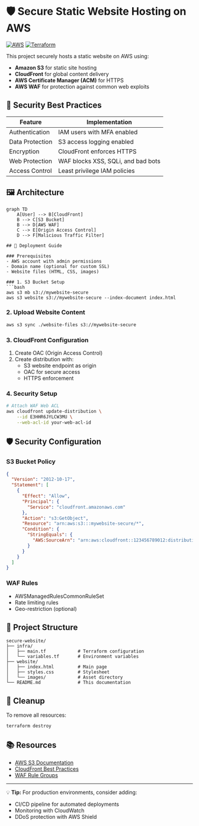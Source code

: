 # 🛡️ Secure Static Website Hosting on AWS

[![AWS](https://img.shields.io/badge/AWS-%23FF9900.svg?style=for-the-badge&logo=amazon-aws&logoColor=white)](https://aws.amazon.com)
[![Terraform](https://img.shields.io/badge/terraform-%235835CC.svg?style=for-the-badge&logo=terraform&logoColor=white)](https://www.terraform.io)

This project securely hosts a static website on AWS using:
- **Amazon S3** for static site hosting
- **CloudFront** for global content delivery
- **AWS Certificate Manager (ACM)** for HTTPS
- **AWS WAF** for protection against common web exploits

## 🔐 Security Best Practices

| Feature | Implementation |
|---------|---------------|
| Authentication | IAM users with MFA enabled |
| Data Protection | S3 access logging enabled |
| Encryption | CloudFront enforces HTTPS |
| Web Protection | WAF blocks XSS, SQLi, and bad bots |
| Access Control | Least privilege IAM policies |

## 🖼️ Architecture

```mermaid
graph TD
    A[User] --> B[CloudFront]
    B --> C[S3 Bucket]
    B --> D[AWS WAF]
    C --> E[Origin Access Control]
    D --> F[Malicious Traffic Filter]

## 🚀 Deployment Guide

### Prerequisites
- AWS account with admin permissions
- Domain name (optional for custom SSL)
- Website files (HTML, CSS, images)

### 1. S3 Bucket Setup
```bash
aws s3 mb s3://mywebsite-secure
aws s3 website s3://mywebsite-secure --index-document index.html
```

### 2. Upload Website Content
```bash
aws s3 sync ./website-files s3://mywebsite-secure
```

### 3. CloudFront Configuration
1. Create OAC (Origin Access Control)
2. Create distribution with:
   - S3 website endpoint as origin
   - OAC for secure access
   - HTTPS enforcement

### 4. Security Setup
```bash
# Attach WAF Web ACL
aws cloudfront update-distribution \
    --id E3HHR6JYLCW3MU \
    --web-acl-id your-web-acl-id
```

## 🛡️ Security Configuration

### S3 Bucket Policy
```json
{
  "Version": "2012-10-17",
  "Statement": [
    {
      "Effect": "Allow",
      "Principal": {
        "Service": "cloudfront.amazonaws.com"
      },
      "Action": "s3:GetObject",
      "Resource": "arn:aws:s3:::mywebsite-secure/*",
      "Condition": {
        "StringEquals": {
          "AWS:SourceArn": "arn:aws:cloudfront::123456789012:distribution/E3HHR6JYLCW3MU"
        }
      }
    }
  ]
}
```

### WAF Rules
- AWSManagedRulesCommonRuleSet
- Rate limiting rules
- Geo-restriction (optional)

## 📂 Project Structure

```
secure-website/
├── infra/
│   ├── main.tf            # Terraform configuration
│   └── variables.tf       # Environment variables
├── website/
│   ├── index.html         # Main page
│   ├── styles.css         # Stylesheet
│   └── images/            # Asset directory
└── README.md              # This documentation
```

## 🧹 Cleanup

To remove all resources:
```bash
terraform destroy
```

## 📚 Resources
- [AWS S3 Documentation](https://docs.aws.amazon.com/AmazonS3/latest/userguide/Welcome.html)
- [CloudFront Best Practices](https://aws.amazon.com/cloudfront/best-practices/)
- [WAF Rule Groups](https://docs.aws.amazon.com/waf/latest/developerguide/aws-managed-rule-groups-list.html)

---

💡 **Tip:** For production environments, consider adding:
- CI/CD pipeline for automated deployments
- Monitoring with CloudWatch
- DDoS protection with AWS Shield
